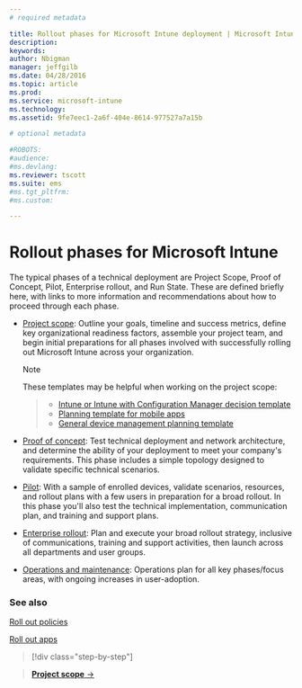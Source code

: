 ```yaml
---
# required metadata

title: Rollout phases for Microsoft Intune deployment | Microsoft Intune
description:
keywords:
author: Nbigman
manager: jeffgilb
ms.date: 04/28/2016
ms.topic: article
ms.prod:
ms.service: microsoft-intune
ms.technology:
ms.assetid: 9fe7eec1-2a6f-404e-8614-977527a7a15b

# optional metadata

#ROBOTS:
#audience:
#ms.devlang:
ms.reviewer: tscott
ms.suite: ems
#ms.tgt_pltfrm:
#ms.custom:

---
```



# Rollout phases for Microsoft Intune
The typical phases of a technical deployment are Project Scope, Proof of Concept, Pilot, Enterprise rollout, and Run State. These are defined briefly here, with links to more information and recommendations about how to proceed through each phase.

-   [Project scope](project-scope.md): Outline your goals, timeline and success metrics, define key organizational readiness factors, assemble your project team, and begin initial preparations for all phases involved with successfully rolling out Microsoft Intune across your organization.
	 > [!NOTE]           
	   These templates may be helpful when working on the project scope:
	    
	>- [Intune or Intune with Configuration Manager decision template](https://gallery.technet.microsoft.com/Intune-or-Intune-with-900e8a78)
	>- [Planning template for mobile apps](https://gallery.technet.microsoft.com/Mobile-app-planning-18689d59)
	>- [General device management planning template](https://gallery.technet.microsoft.com/General-device-management-334c3792)
	

-   [Proof of concept](proof-of-concept.md): Test technical deployment and network architecture, and determine the ability of your deployment to meet your company's requirements. This phase includes a simple topology designed to validate specific technical scenarios.  

-   [Pilot](pilot.md): With a sample of enrolled devices, validate scenarios, resources, and rollout plans with a few users in preparation for a broad rollout.  In this phase you'll also test the technical implementation, communication plan, and training and support plans.
-   [Enterprise rollout](enterprise-rollout.md): Plan and execute your broad rollout strategy, inclusive of communications, training and support activities, then launch across all departments and user groups.

-   [Operations and maintenance](operations-and-maintenance.md): Operations plan for all key phases/focus areas, with ongoing increases in user-adoption.

### See also

[Roll out policies](policy-rollout.md)

[Roll out apps](application-rollout.md)


<!--
These should be linked to topics in the plan & design section once it is back in the TOC
## Rolling out policies and apps
These topics will help you plan for the rollout of new policies and apps:
-   **[Roll out policies](policy-rollout.md)**

-   **[Roll out apps](application-rollout.md)**
-->


>[!div class="step-by-step"]

>[**Project scope** &rarr;](project-scope.md)  

